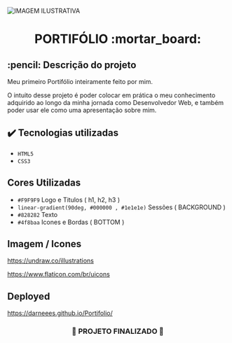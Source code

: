 ![ IMAGEM ILUSTRATIVA ](https://user-images.githubusercontent.com/79709843/188765573-20c7f084-49aa-426e-9038-68afa73109c1.png)

<h1 align="center">
  PORTIFÓLIO :mortar_board:
</h1>

<h2>
  :pencil: Descrição do projeto
</h2>

<p>
Meu primeiro Portifólio inteiramente feito por mim.
  
O intuito desse projeto é poder colocar em prática o meu conhecimento adquirido ao longo da minha jornada como Desenvolvedor Web, e também poder usar ele como uma apresentação sobre mim.

</p>

## ✔️ Tecnologias utilizadas
- ``HTML5``
- ``CSS3``

## Cores Utilizadas
- ``#F9F9F9`` Logo e Titulos ( h1, h2, h3 )
- ``linear-gradient(90deg, #000000 , #1e1e1e)`` Sessões ( BACKGROUND )
- ``#828282`` Texto
- ``#4f8baa`` Icones e Bordas ( BOTTOM ) 

## Imagem / Icones

https://undraw.co/illustrations

https://www.flaticon.com/br/uicons

## Deployed

https://darneees.github.io/Portifolio/

<h3 align="center">
  
  :construction: PROJETO FINALIZADO :construction:
  
</h3>
